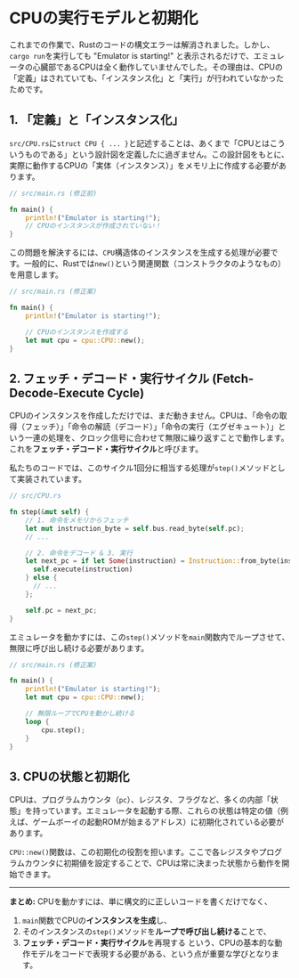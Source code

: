# CPUの実行モデルと初期化

これまでの作業で、Rustのコードの構文エラーは解消されました。しかし、`cargo run`を実行しても "Emulator is starting!" と表示されるだけで、エミュレータの心臓部であるCPUは全く動作していませんでした。その理由は、CPUの「定義」はされていても、「インスタンス化」と「実行」が行われていなかったためです。

## 1. 「定義」と「インスタンス化」

`src/CPU.rs`に`struct CPU { ... }`と記述することは、あくまで「CPUとはこういうものである」という設計図を定義したに過ぎません。この設計図をもとに、実際に動作するCPUの「実体（インスタンス）」をメモリ上に作成する必要があります。

```rust
// src/main.rs (修正前)

fn main() {
    println!("Emulator is starting!");
    // CPUのインスタンスが作成されていない！
}
```

この問題を解決するには、`CPU`構造体のインスタンスを生成する処理が必要です。一般的に、Rustでは`new()`という関連関数（コンストラクタのようなもの）を用意します。

```rust
// src/main.rs (修正案)

fn main() {
    println!("Emulator is starting!");

    // CPUのインスタンスを作成する
    let mut cpu = cpu::CPU::new(); 
}
```

## 2. フェッチ・デコード・実行サイクル (Fetch-Decode-Execute Cycle)

CPUのインスタンスを作成しただけでは、まだ動きません。CPUは、「命令の取得（フェッチ）」「命令の解読（デコード）」「命令の実行（エグゼキュート）」という一連の処理を、クロック信号に合わせて無限に繰り返すことで動作します。これを**フェッチ・デコード・実行サイクル**と呼びます。

私たちのコードでは、このサイクル1回分に相当する処理が`step()`メソッドとして実装されています。

```rust
// src/CPU.rs

fn step(&mut self) {
    // 1. 命令をメモリからフェッチ
    let mut instruction_byte = self.bus.read_byte(self.pc);
    // ...

    // 2. 命令をデコード & 3. 実行
    let next_pc = if let Some(instruction) = Instruction::from_byte(instruction_byte, prefixed) {
      self.execute(instruction)
    } else {
      // ...
    };

    self.pc = next_pc;
}
```

エミュレータを動かすには、この`step()`メソッドを`main`関数内でループさせて、無限に呼び出し続ける必要があります。

```rust
// src/main.rs (修正案)

fn main() {
    println!("Emulator is starting!");
    let mut cpu = cpu::CPU::new();

    // 無限ループでCPUを動かし続ける
    loop {
        cpu.step();
    }
}
```

## 3. CPUの状態と初期化

CPUは、プログラムカウンタ（`pc`）、レジスタ、フラグなど、多くの内部「状態」を持っています。エミュレータを起動する際、これらの状態は特定の値（例えば、ゲームボーイの起動ROMが始まるアドレス）に初期化されている必要があります。

`CPU::new()`関数は、この初期化の役割を担います。ここで各レジスタやプログラムカウンタに初期値を設定することで、CPUは常に決まった状態から動作を開始できます。

---

**まとめ:** CPUを動かすには、単に構文的に正しいコードを書くだけでなく、
1.  `main`関数でCPUの**インスタンスを生成**し、
2.  そのインスタンスの`step()`メソッドを**ループで呼び出し続ける**ことで、
3.  **フェッチ・デコード・実行サイクル**を再現する
という、CPUの基本的な動作モデルをコードで表現する必要がある、という点が重要な学びとなります。
